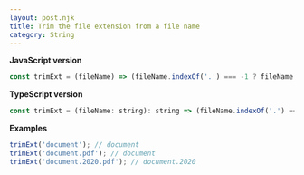 ```yaml
---
layout: post.njk
title: Trim the file extension from a file name
category: String
---
```


**JavaScript version**

```js
const trimExt = (fileName) => (fileName.indexOf('.') === -1 ? fileName : fileName.split('.').slice(0, -1).join('.'));
```

**TypeScript version**

```js
const trimExt = (fileName: string): string => (fileName.indexOf('.') === -1 ? fileName : fileName.split('.').slice(0, -1).join('.'));
```

**Examples**

```js
trimExt('document'); // document
trimExt('document.pdf'); // document
trimExt('document.2020.pdf'); // document.2020
```

